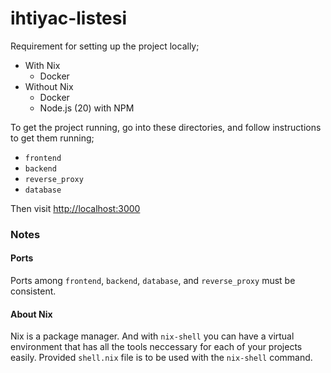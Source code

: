 # ihtiyac-listesi

Requirement for setting up the project locally;

- With Nix
    - Docker
- Without Nix
    - Docker
    - Node.js (20) with NPM

To get the project running, go into these directories, and follow instructions to get them running;

- `frontend`
- `backend`
- `reverse_proxy`
- `database`

Then visit [http://localhost:3000](http://localhost:3000)

### Notes

#### Ports

Ports among `frontend`, `backend`, `database`, and `reverse_proxy` must be consistent.

#### About Nix

Nix is a package manager. And with `nix-shell` you can have a virtual environment that has all the tools neccessary for each of your projects easily. Provided `shell.nix` file is to be used with the `nix-shell` command.
